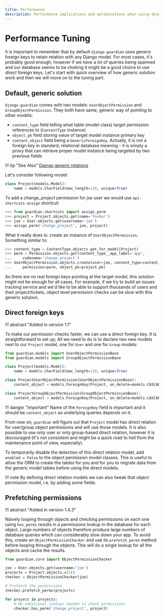 ```yaml
---
title: Performance
description: Performance implications and optimizations when using django-guardian.
---
```


# Performance Tuning

It is important to remember that by default `django-guardian` uses
generic foreign keys to retain relation with any Django model. For most
cases, it's probably good enough, however if we have a lot of queries
being spanned and our database seems to be choking it might be a good
choice to use *direct* foreign keys. Let's start with quick overview of
how generic solution work and then we will move on to the tuning part.

## Default, generic solution

`django-guardian` comes with two models:
`UserObjectPermission` and `GroupObjectPermission`. They both have
same, generic way of pointing to other models:

-   `content_type` field telling what table (model class) target
    permission references to (`ContentType` instance)
-   `object_pk` field storing value of target model instance primary key
-   `content_object` field being a `GenericForeignKey`. Actually, it is
    not a foreign key in standard, relational database meaning - it is
    simply a proxy that can retrieve proper model instance being
    targeted by two previous fields

!!! tip "See Also"
    [Django generic relations](https://docs.djangoproject.com/en/stable/ref/contrib/contenttypes/#generic-relations)

Let's consider following model:

``` python
class Project(models.Model):
    name = models.CharField(max_length=128, unique=True)
```

To add a *change_project* permission for *joe* user we would
use `api-shortcuts-assign` shortcut:

``` python
>>> from guardian.shortcuts import assign_perm
>>> project = Project.objects.get(name='Foobar')
>>> joe = User.objects.get(username='joe')
>>> assign_perm('change_project', joe, project)
```

What it really does is: create an instance of
`UserObjectPermission`. Something
similar to:

``` python
>>> content_type = ContentType.objects.get_for_model(Project)
>>> perm = Permission.objects.get(content_type__app_label='app',
...     codename='change_project')
>>> UserObjectPermission.objects.create(user=joe, content_type=content_type,
...     permission=perm, object_pk=project.pk)
```

As there are no real foreign keys pointing at the target model, this
solution might not be enough for all cases. For example, if we try to
build an issues tracking service and we'd like to be able to support
thousands of users and their project/tickets, object level permission
checks can be slow with this generic solution.

## Direct foreign keys

!!! abstract "Added in version 1.1"

To make our permission checks faster, we can use a direct foreign key.
It is straightforward to set up;
All we need to do is to declare two new models next to our `Project` model,
one for `User` and one for `Group` models:

``` python
from guardian.models import UserObjectPermissionBase
from guardian.models import GroupObjectPermissionBase

class Project(models.Model):
    name = models.CharField(max_length=128, unique=True)

class ProjectUserObjectPermission(UserObjectPermissionBase):
    content_object = models.ForeignKey(Project, on_delete=models.CASCADE)

class ProjectGroupObjectPermission(GroupObjectPermissionBase):
    content_object = models.ForeignKey(Project, on_delete=models.CASCADE)
```

!!! danger "Important"
    Name of the `ForeignKey` field is important and it should be
    `content_object` as underlying queries depends on it.

From now on, `guardian` will figure out that `Project` model has direct
relation for user/group object permissions and will use those models. It
is also possible to use only user or only group-based direct relation,
however it is discouraged (it's not consistent and might be a quick
road to hell from the maintenance point of view, especially).

To temporarily disable the detection of this direct relation model, add
`enabled = False` to the object permission model classes. This is useful
to allow the ORM to create the tables for you and for you to migrate
data from the generic model tables before using the direct models.

!!! note
    By defining direct relation models we can also tweak that object
    permission model, i.e. by adding some fields.

## Prefetching permissions

!!! abstract "Added in version 1.4.3"

Naively looping through objects and checking permissions on each one
using `has_perms` results in a permissions lookup in the database for
each object. Large numbers of objects therefore produce large numbers of
database queries which can considerably slow down your app. To avoid
this, create an `ObjectPermissionChecker` and use its `prefetch_perms`
method before looping through the objects. This will do a single lookup
for all the objects and cache the results.

``` python
from guardian.core import ObjectPermissionChecker

joe = User.objects.get(username='joe')
projects = Project.objects.all()
checker = ObjectPermissionChecker(joe)

# Prefetch the permissions
checker.prefetch_perms(projects)

for project in projects:
    # No additional lookups needed to check permissions
    checker.has_perm('change_project', project)
```
